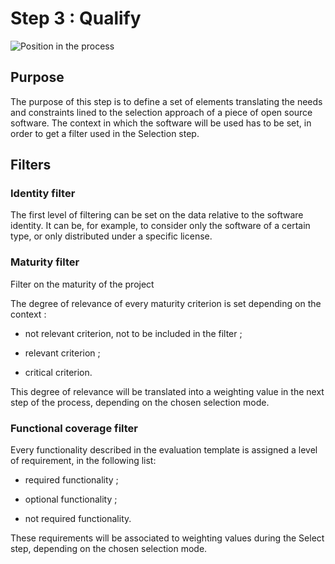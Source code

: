 # Step 3 : Qualify

![Position in the process](Images/qualifier-en.png)

## Purpose

The purpose of this step is to define a set of elements translating the needs and constraints lined to the selection approach of a piece of open source software. The context in which the software will be used has to be set, in order to get a filter used in the Selection step.

## Filters

### Identity filter

The first level of filtering can be set on the data relative to the software identity. It can be, for example, to consider only the software of a certain type, or only distributed under a specific license.

### Maturity filter

Filter on the maturity of the project

The degree of relevance of every maturity criterion is set depending on the context :

* not relevant criterion, not to be included in the filter ;

* relevant criterion ;

* critical criterion.

This degree of relevance will be translated into a weighting value in the next step of the process, depending on the chosen selection mode.

### Functional coverage filter

Every functionality described in the evaluation template is assigned a level of requirement, in the following list:

* required functionality ;

* optional functionality ;

* not required functionality.

These requirements will be associated to weighting values during the Select step, depending on the chosen selection mode.
